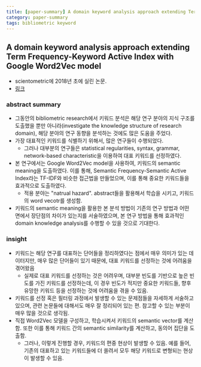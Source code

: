 ```yaml
---
title: [paper-summary] A domain keyword analysis approach extending Term Frequency-Keyword Active Index with Google Word2Vec model
category: paper-summary
tags: bibliometric keyword
---
```


## A domain keyword analysis approach extending Term Frequency-Keyword Active Index with Google Word2Vec model

- scientometric에 2018년 초에 실린 논문. 
- [링크](https://link.springer.com/article/10.1007/s11192-017-2574-9)

### abstract summary 

- 그동안의 bibliometric research에서 키워드 분석은 해당 연구 분야의 지식 구조를 도출했을 뿐만 아니라(investigate the knowledge structure of research domain), 해당 분야의 연구 동향을 분석하는 것에도 많은 도움을 주었다. 
- 가장 대표적인 키워드를 식별하기 위해서, 많은 연구들이 수행되었다. 
    - 그러나 대부분의 연구들은 statistical regularities, syntax, grammar, network-based characteristic을 이용하여 대표 키워드를 선정하였다. 
- 본 연구에서는 Google Word2Vec model을 사용하여, 키워드의 semantic meaning을 도출하였다. 이를 통해, Semantic Frequency-Semantic Active Index라는 TF-IDF와 비슷한 접근법을 만들었으며, 이를 통해 중요한 키워드들을 효과적으로 도출하였다. 
    - 적용 분야는 "natrual hazard". abstract들을 활용해서 학습을 시키고, 키워드의 word vecotr를 생성함. 
- 키워드의 semantic meaning을 활용한 본 분석 방법이 기존의 연구 방법과 어떤 면에서 장단점의 차이가 있는지를 서술하였으며, 본 연구 방법을 통해 효과적인 domain knowledge analysis를 수행할 수 있을 것으로 기대한다. 

### insight

- 키워드는 해당 연구를 대표하는 단어들을 정리하였다는 점에서 매우 의미가 있는 데이터지만, 매우 많은 단어들이 있기 때문에, 대표 키워드를 선정하는 것에 어려움을 겪어왔음
    - 실제로 대표 키워드를 선정하는 것은 어려우며, 대부분 빈도를 기반으로 높은 빈도를 가진 키워드를 선정하는데, 이 경우 빈도가 적지만 중요한 키워드들, 향후 유망한 키워드 등을 선정하는 것에 어려움을 겪을 수 있음. 
- 키워드를 선정 혹은 필터링 과정에서 발생할 수 있는 문제점들을 자세하게 서술하고 있으며, 관련 논문들에 대해서도 매우 잘 정리되어 있는 편. 참고할 수 있는 부분이 매우 많을 것으로 생각됨. 
- 직접 Word2Vec 모델을 구성하고, 학습시켜서 키워드의 semantic vector를 계산함. 또한 이를 통해 키워드 간의 semantic similarity를 계산하고, 동의어 집단을 도출함. 
    - 그러나, 이렇게 진행할 경우, 키워드의 편중 현상이 발생할 수 있음. 예를 들어, 기존의 대표하고 있는 키워드들에 더 쏠려서 모두 해당 키워드로 변형되는 현상이 발생할 수 있음. 

